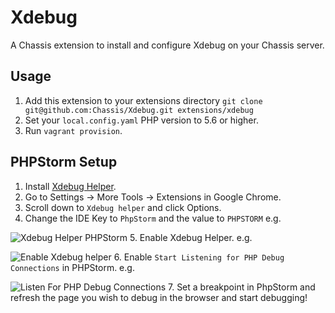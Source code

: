 # Xdebug
A Chassis extension to install and configure Xdebug on your Chassis server.

## Usage
1. Add this extension to your extensions directory `git clone git@github.com:Chassis/Xdebug.git extensions/xdebug`
2. Set your `local.config.yaml` PHP version to 5.6 or higher.
3. Run `vagrant provision`.

## PHPStorm Setup

1. Install [Xdebug Helper](https://chrome.google.com/webstore/detail/xdebug-helper/eadndfjplgieldjbigjakmdgkmoaaaoc).
2. Go to Settings -> More Tools -> Extensions in Google Chrome.
3. Scroll down to `Xdebug helper` and click Options.
4. Change the IDE Key to `PhpStorm` and the value to `PHPSTORM` e.g.

![Xdebug Helper PHPStorm](https://bronsons-captured.s3.amazonaws.com/Xdebug_helper_2016-11-07_17-50-49.png)
5. Enable Xdebug Helper. e.g.

![Enable Xdebug helper](https://bronsons-captured.s3.amazonaws.com/xdebug.png)
6. Enable `Start Listening for PHP Debug Connections` in PHPStorm. e.g.

![Listen For PHP Debug Connections](https://bronsons-captured.s3.amazonaws.com/README.md_-_nodeissue_-_VolumesSitesnodeissue_2016-11-07_17-57-45.png)
7. Set a breakpoint in PhpStorm and refresh the page you wish to debug in the browser and start debugging!
